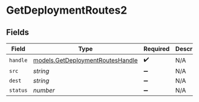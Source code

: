 # GetDeploymentRoutes2


## Fields

| Field                                                                      | Type                                                                       | Required                                                                   | Description                                                                |
| -------------------------------------------------------------------------- | -------------------------------------------------------------------------- | -------------------------------------------------------------------------- | -------------------------------------------------------------------------- |
| `handle`                                                                   | [models.GetDeploymentRoutesHandle](../models/getdeploymentrouteshandle.md) | :heavy_check_mark:                                                         | N/A                                                                        |
| `src`                                                                      | *string*                                                                   | :heavy_minus_sign:                                                         | N/A                                                                        |
| `dest`                                                                     | *string*                                                                   | :heavy_minus_sign:                                                         | N/A                                                                        |
| `status`                                                                   | *number*                                                                   | :heavy_minus_sign:                                                         | N/A                                                                        |